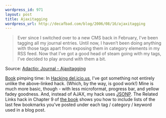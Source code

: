 ```yaml
--- 
wordpress_id: 971
layout: post
title: Ajaxitagging
wordpress_url: http://decafbad.com/blog/2006/08/16/ajaxitagging
---
```

<blockquote cite="http://adactio.com/journal/1162">Ever since I switched over to a new CMS back in February, I’ve been tagging all my journal entries. Until now, I haven’t been doing anything with those tags apart from exposing them in category elements in my RSS feed. Now that I’ve got a good head of steam going with my tags, I’ve decided to play around with them a bit.</blockquote><div class="quotesource">Source: <a href="http://adactio.com/journal/1162">Adactio: Journal - Ajaxitagging</a></div>

[Book][book] pimping time:  In [Hacking del.icio.us][book], I've got something not entirely unlike the above-linked hack.  (Which, by the way, is good work!)  Mine is much more basic, though - with less microformat, progress bar, and yellow fadey goodness.  And, instead of AJAX, my hack uses [JSONP][].  The Related Links hack in Chapter 9 of [the book][book] shows you how to include lists of the last few bookmarks you've posted under each tag / category / keyword used in a blog post.

[jsonp]: http://bob.pythonmac.org/archives/2005/12/05/remote-json-jsonp/
[book]: http://www.amazon.com/exec/obidos/ASIN/0470037857/0xdecafbad01-20/104-2713105-4524705?%5Fencoding=UTF8&camp=1789&link%5Fcode=xm2
